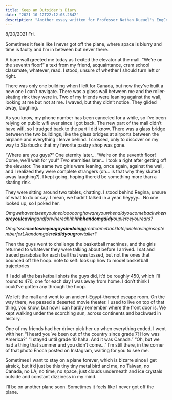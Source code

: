 ```yaml
---
title: Keep an Outsider's Diary
date: "2021-10-12T22:12:03.284Z"
description: "Another essay written for Professor Nathan Dueuel's EngComp3 class. I get really anxious when I go out with a huge group of people I don't feel comfortable with, and I decided to write something about the experience. They're not bad people, it's just."
---
```

8/20/2021 Fri.

Sometimes it feels like I never got off the plane, where space is blurry and time is faulty and I’m in between but never there.

A bare wall greeted me today as I exited the elevator at the mall. “We’re on the seventh floor!” a text from my friend, acquaintance, cram school classmate, whatever, read. I stood, unsure of whether I should turn left or right.

There was only one building when I left for Canada, but now they’ve built a new one I can’t navigate. There was a glass wall between me and the roller-skating rink they were in. Two of my friends were leaning against the wall, looking at me but not at me. I waved, but they didn’t notice. They glided away, laughing. 

As you know, my phone number has been canceled for a while, so I’ve been relying on public wifi ever since I got back. The new part of the mall didn’t have wifi, so I trudged back to the part I did know. There was a glass bridge between the two buildings, like the glass bridges at airports between the airplane and everything I leave behind. I crossed, only to discover on my way to Starbucks that my favorite pastry shop was gone. 

“Where are you guys?” One eternity later… “We’re on the seventh floor! Come, we’ll wait for you!” Two eternities later… 
I took a right after getting off the elevator. The same two girls were leaning, once again, against the wall, and I realized they were complete strangers (oh… is that why they skated away laughing?). I kept going, hoping there’d be something more than a skating rink. 

They were sitting around two tables, chatting. I stood behind Regina, unsure of what to do or say. I mean, we hadn’t talked in a year. heyyyy… No one looked up, so I poked her.

*Omgwehaventseenyouinsolooooonghowareyouwhendidyoucomebackwh**enareyouleavin**gandforwhereahhhh**hhhandomgdidy**oupierceyourears?*

*Omgitsson**icetoseeyouguysimdoingg**reatcamebacklatejuneleavinginseptemberforLAandomgder**ekdidyougr**owtaller?*

Then the guys went to challenge the basketball machines, and the girls returned to whatever they were talking about before I arrived. I sat and traced parabolas for each ball that was tossed, but not the ones that bounced off the hoop.  note to self: look up how to model basketball trajectories

If I add all the basketball shots the guys did, it’d be roughly 450, which I’ll round to 470, one for each day I was away from home. I don’t think I could’ve gotten any through the hoop.

We left the mall and went to an ancient-Egypt-themed escape room. On the way there, we passed a deserted movie theater. I used to live on top of that thing, you know, but now I can hardly remember where the front door is. We kept walking under the scorching sun, across continents and backward in history.

One of my friends had her driver pick her up when everything ended. I went with her. “I heard you’ve been out of the country since grade 7! How was America?” “I stayed until grade 10 haha. And it was Canada.” “Oh, but we had a thing that summer and you didn’t come…” I’m still there, in the corner of that photo Enoch posted on Instagram, waiting for you to see me.

Sometimes I want to stay on a plane forever, which is bizarre since I get airsick, but it’d just be this tiny tiny metal bird and me, no Taiwan, no Canada, no LA; no time, no space, just clouds underneath and ice crystals outside and constant dizziness in my mind.

I’ll be on another plane soon. Sometimes it feels like I never got off the plane. 
